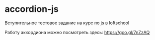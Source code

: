 # accordion-js
Вступительное тестовое задание на курс по js в loftschool

Работу аккордиона можно посмотреть здесь: https://goo.gl/7nZzAQ
